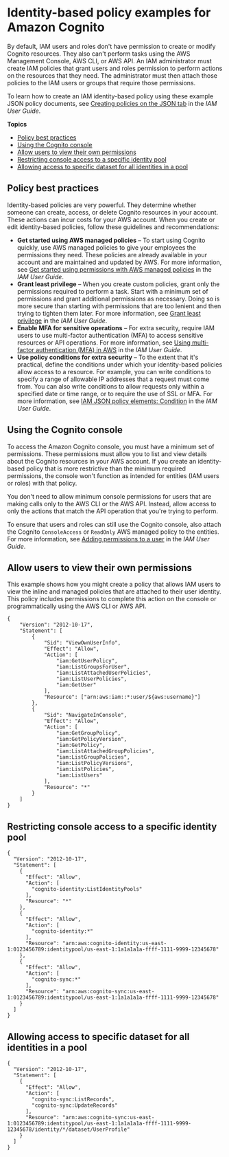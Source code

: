 # Identity\-based policy examples for Amazon Cognito<a name="security_iam_id-based-policy-examples"></a>

By default, IAM users and roles don't have permission to create or modify Cognito resources\. They also can't perform tasks using the AWS Management Console, AWS CLI, or AWS API\. An IAM administrator must create IAM policies that grant users and roles permission to perform actions on the resources that they need\. The administrator must then attach those policies to the IAM users or groups that require those permissions\.

To learn how to create an IAM identity\-based policy using these example JSON policy documents, see [Creating policies on the JSON tab](https://docs.aws.amazon.com/IAM/latest/UserGuide/access_policies_create.html#access_policies_create-json-editor) in the *IAM User Guide*\.

**Topics**
+ [Policy best practices](#security_iam_service-with-iam-policy-best-practices)
+ [Using the Cognito console](#security_iam_id-based-policy-examples-console)
+ [Allow users to view their own permissions](#security_iam_id-based-policy-examples-view-own-permissions)
+ [Restricting console access to a specific identity pool](#security_amazon-cognito-example-policies)
+ [Allowing access to specific dataset for all identities in a pool](#security_amazon-cognito-example-allow-access)

## Policy best practices<a name="security_iam_service-with-iam-policy-best-practices"></a>

Identity\-based policies are very powerful\. They determine whether someone can create, access, or delete Cognito resources in your account\. These actions can incur costs for your AWS account\. When you create or edit identity\-based policies, follow these guidelines and recommendations:
+ **Get started using AWS managed policies** – To start using Cognito quickly, use AWS managed policies to give your employees the permissions they need\. These policies are already available in your account and are maintained and updated by AWS\. For more information, see [Get started using permissions with AWS managed policies](https://docs.aws.amazon.com/IAM/latest/UserGuide/best-practices.html#bp-use-aws-defined-policies) in the *IAM User Guide*\.
+ **Grant least privilege** – When you create custom policies, grant only the permissions required to perform a task\. Start with a minimum set of permissions and grant additional permissions as necessary\. Doing so is more secure than starting with permissions that are too lenient and then trying to tighten them later\. For more information, see [Grant least privilege](https://docs.aws.amazon.com/IAM/latest/UserGuide/best-practices.html#grant-least-privilege) in the *IAM User Guide*\.
+ **Enable MFA for sensitive operations** – For extra security, require IAM users to use multi\-factor authentication \(MFA\) to access sensitive resources or API operations\. For more information, see [Using multi\-factor authentication \(MFA\) in AWS](https://docs.aws.amazon.com/IAM/latest/UserGuide/id_credentials_mfa.html) in the *IAM User Guide*\.
+ **Use policy conditions for extra security** – To the extent that it's practical, define the conditions under which your identity\-based policies allow access to a resource\. For example, you can write conditions to specify a range of allowable IP addresses that a request must come from\. You can also write conditions to allow requests only within a specified date or time range, or to require the use of SSL or MFA\. For more information, see [IAM JSON policy elements: Condition](https://docs.aws.amazon.com/IAM/latest/UserGuide/reference_policies_elements_condition.html) in the *IAM User Guide*\.

## Using the Cognito console<a name="security_iam_id-based-policy-examples-console"></a>

To access the Amazon Cognito console, you must have a minimum set of permissions\. These permissions must allow you to list and view details about the Cognito resources in your AWS account\. If you create an identity\-based policy that is more restrictive than the minimum required permissions, the console won't function as intended for entities \(IAM users or roles\) with that policy\.

You don't need to allow minimum console permissions for users that are making calls only to the AWS CLI or the AWS API\. Instead, allow access to only the actions that match the API operation that you're trying to perform\.

To ensure that users and roles can still use the Cognito console, also attach the Cognito `ConsoleAccess` or `ReadOnly` AWS managed policy to the entities\. For more information, see [Adding permissions to a user](https://docs.aws.amazon.com/IAM/latest/UserGuide/id_users_change-permissions.html#users_change_permissions-add-console) in the *IAM User Guide*\.

## Allow users to view their own permissions<a name="security_iam_id-based-policy-examples-view-own-permissions"></a>

This example shows how you might create a policy that allows IAM users to view the inline and managed policies that are attached to their user identity\. This policy includes permissions to complete this action on the console or programmatically using the AWS CLI or AWS API\.

```
{
    "Version": "2012-10-17",
    "Statement": [
        {
            "Sid": "ViewOwnUserInfo",
            "Effect": "Allow",
            "Action": [
                "iam:GetUserPolicy",
                "iam:ListGroupsForUser",
                "iam:ListAttachedUserPolicies",
                "iam:ListUserPolicies",
                "iam:GetUser"
            ],
            "Resource": ["arn:aws:iam::*:user/${aws:username}"]
        },
        {
            "Sid": "NavigateInConsole",
            "Effect": "Allow",
            "Action": [
                "iam:GetGroupPolicy",
                "iam:GetPolicyVersion",
                "iam:GetPolicy",
                "iam:ListAttachedGroupPolicies",
                "iam:ListGroupPolicies",
                "iam:ListPolicyVersions",
                "iam:ListPolicies",
                "iam:ListUsers"
            ],
            "Resource": "*"
        }
    ]
}
```

## Restricting console access to a specific identity pool<a name="security_amazon-cognito-example-policies"></a>

```
{
  "Version": "2012-10-17",
  "Statement": [
    {
      "Effect": "Allow",
      "Action": [
        "cognito-identity:ListIdentityPools"
      ],
      "Resource": "*"
    },
    {
      "Effect": "Allow",
      "Action": [
        "cognito-identity:*"
      ],
      "Resource": "arn:aws:cognito-identity:us-east-1:0123456789:identitypool/us-east-1:1a1a1a1a-ffff-1111-9999-12345678"
    },
    {
      "Effect": "Allow",
      "Action": [
        "cognito-sync:*"
      ],
      "Resource": "arn:aws:cognito-sync:us-east-1:0123456789:identitypool/us-east-1:1a1a1a1a-ffff-1111-9999-12345678"
    }
  ]
}
```

## Allowing access to specific dataset for all identities in a pool<a name="security_amazon-cognito-example-allow-access"></a>

```
{
  "Version": "2012-10-17",
  "Statement": [
    {
      "Effect": "Allow",
      "Action": [
        "cognito-sync:ListRecords",
        "cognito-sync:UpdateRecords"
      ],
      "Resource": "arn:aws:cognito-sync:us-east-1:0123456789:identitypool/us-east-1:1a1a1a1a-ffff-1111-9999-12345678/identity/*/dataset/UserProfile"
    }
  ]
}
```